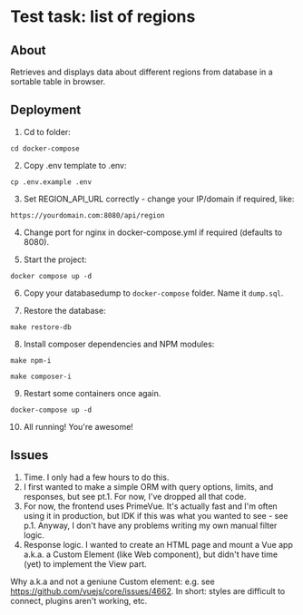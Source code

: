 # Test task: list of regions

## About

Retrieves and displays data about different regions from database in a sortable table in browser.

## Deployment

1. Cd to folder:

`cd docker-compose`

2. Copy .env template to .env:

`cp .env.example .env`

3. Set REGION_API_URL correctly - change your IP/domain if required, like:

`https://yourdomain.com:8080/api/region`

4. Change port for nginx in docker-compose.yml if required (defaults to 8080).

5. Start the project:

`docker compose up -d`

6. Copy your databasedump  to `docker-compose` folder. Name it `dump.sql`.

7. Restore the database:

`make restore-db`

8. Install composer dependencies and NPM modules:

`make npm-i`

`make composer-i`

9. Restart some containers once again.

`docker-compose up -d`

10. All running! You're awesome!

## Issues

1. Time. I only had a few hours to do this.
2. I first wanted to make a simple ORM with query options, limits, and responses, but see pt.1. For now, I've dropped all that code.
3. For now, the frontend uses PrimeVue. It's actually fast and I'm often using it in production, but IDK if this was what you wanted to see - see p.1. Anyway, I don't have any problems writing my own manual filter logic.
4. Response logic. I wanted to create an HTML page and mount a Vue app  a.k.a. a Custom Element (like Web component), but didn't have time (yet) to implement the View part.

Why a.k.a and not a geniune Custom element: e.g. see https://github.com/vuejs/core/issues/4662. In short: styles are difficult to connect, plugins aren't working, etc.